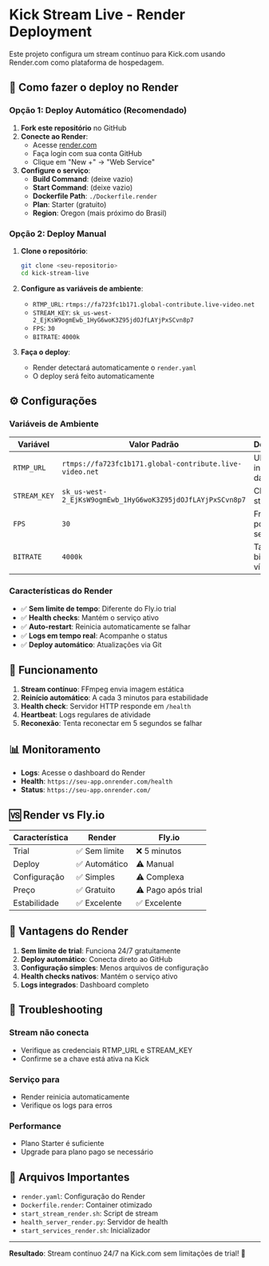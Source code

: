 # Kick Stream Live - Render Deployment

Este projeto configura um stream contínuo para Kick.com usando Render.com como plataforma de hospedagem.

## 🚀 Como fazer o deploy no Render

### Opção 1: Deploy Automático (Recomendado)

1. **Fork este repositório** no GitHub
2. **Conecte ao Render**:
   - Acesse [render.com](https://render.com)
   - Faça login com sua conta GitHub
   - Clique em "New +" → "Web Service"
3. **Configure o serviço**:
   - **Build Command**: (deixe vazio)
   - **Start Command**: (deixe vazio)
   - **Dockerfile Path**: `./Dockerfile.render`
   - **Plan**: Starter (gratuito)
   - **Region**: Oregon (mais próximo do Brasil)

### Opção 2: Deploy Manual

1. **Clone o repositório**:
   ```bash
   git clone <seu-repositorio>
   cd kick-stream-live
   ```

2. **Configure as variáveis de ambiente**:
   - `RTMP_URL`: `rtmps://fa723fc1b171.global-contribute.live-video.net`
   - `STREAM_KEY`: `sk_us-west-2_EjKsW9ogmEwb_1HyG6woK3Z95jdOJfLAYjPxSCvn8p7`
   - `FPS`: `30`
   - `BITRATE`: `4000k`

3. **Faça o deploy**:
   - Render detectará automaticamente o `render.yaml`
   - O deploy será feito automaticamente

## ⚙️ Configurações

### Variáveis de Ambiente

| Variável | Valor Padrão | Descrição |
|----------|--------------|-----------|
| `RTMP_URL` | `rtmps://fa723fc1b171.global-contribute.live-video.net` | URL de ingestão da Kick |
| `STREAM_KEY` | `sk_us-west-2_EjKsW9ogmEwb_1HyG6woK3Z95jdOJfLAYjPxSCvn8p7` | Chave do stream |
| `FPS` | `30` | Frames por segundo |
| `BITRATE` | `4000k` | Taxa de bits do vídeo |

### Características do Render

- ✅ **Sem limite de tempo**: Diferente do Fly.io trial
- ✅ **Health checks**: Mantém o serviço ativo
- ✅ **Auto-restart**: Reinicia automaticamente se falhar
- ✅ **Logs em tempo real**: Acompanhe o status
- ✅ **Deploy automático**: Atualizações via Git

## 🔧 Funcionamento

1. **Stream contínuo**: FFmpeg envia imagem estática
2. **Reinício automático**: A cada 3 minutos para estabilidade
3. **Health check**: Servidor HTTP responde em `/health`
4. **Heartbeat**: Logs regulares de atividade
5. **Reconexão**: Tenta reconectar em 5 segundos se falhar

## 📊 Monitoramento

- **Logs**: Acesse o dashboard do Render
- **Health**: `https://seu-app.onrender.com/health`
- **Status**: `https://seu-app.onrender.com/`

## 🆚 Render vs Fly.io

| Característica | Render | Fly.io |
|----------------|--------|--------|
| Trial | ✅ Sem limite | ❌ 5 minutos |
| Deploy | ✅ Automático | ⚠️ Manual |
| Configuração | ✅ Simples | ⚠️ Complexa |
| Preço | ✅ Gratuito | ⚠️ Pago após trial |
| Estabilidade | ✅ Excelente | ✅ Excelente |

## 🎯 Vantagens do Render

1. **Sem limite de trial**: Funciona 24/7 gratuitamente
2. **Deploy automático**: Conecta direto ao GitHub
3. **Configuração simples**: Menos arquivos de configuração
4. **Health checks nativos**: Mantém o serviço ativo
5. **Logs integrados**: Dashboard completo

## 🚨 Troubleshooting

### Stream não conecta
- Verifique as credenciais RTMP_URL e STREAM_KEY
- Confirme se a chave está ativa na Kick

### Serviço para
- Render reinicia automaticamente
- Verifique os logs para erros

### Performance
- Plano Starter é suficiente
- Upgrade para plano pago se necessário

## 📝 Arquivos Importantes

- `render.yaml`: Configuração do Render
- `Dockerfile.render`: Container otimizado
- `start_stream_render.sh`: Script de stream
- `health_server_render.py`: Servidor de health
- `start_services_render.sh`: Inicializador

---

**Resultado**: Stream contínuo 24/7 na Kick.com sem limitações de trial! 🎉
